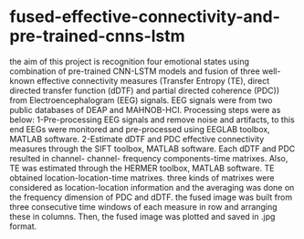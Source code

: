 # fused-effective-connectivity-and-pre-trained-cnns-lstm


the aim of this project is recognition four emotional states using combination of pre-trained CNN-LSTM models and fusion of three well-known effective connectivity measures (Transfer Entropy (TE), direct directed transfer function (dDTF) and partial directed coherence (PDC)) from Electroencephalogram (EEG) signals. EEG signals were from two public databases of DEAP and MAHNOB-HCI. Processing steps were as below: 1-Pre-processing EEG signals and remove noise and artifacts, to this end EEGs were monitored and pre-processed using EEGLAB toolbox, MATLAB software. 2-Estimate dDTF and PDC effective connectivity measures through the SIFT toolbox, MATLAB software. Each dDTF and PDC resulted in channel- channel- frequency components-time matrixes. Also, TE was estimated through the HERMER toolbox, MATLAB software. TE obtained location-location-time matrixes. three kinds of matrixes were considered as location-location information and the averaging was done on the frequency dimension of PDC and dDTF. the fused image was built from three consecutive time windows of each measure in row and arranging these in columns. Then, the fused image was plotted and saved in .jpg format.    
